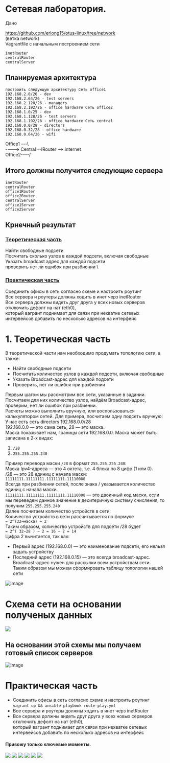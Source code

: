 # Сетевая лаборатория.
Дано

https://github.com/erlong15/otus-linux/tree/network \
(ветка network) \
Vagrantfile с начальным построением сети

    inetRouter
    centralRouter
    centralServer
   ## Планируемая архитектура
    построить следующую архитектуру Сеть office1
    192.168.2.0/26 - dev
    192.168.2.64/26 - test servers
    192.168.2.128/26 - managers
    192.168.2.192/26 - office hardware Сеть office2
    192.168.1.0/25 - dev
    192.168.1.128/26 - test servers
    192.168.1.192/26 - office hardware Сеть central
    192.168.0.0/28 - directors
    192.168.0.32/28 - office hardware
    192.168.0.64/26 - wifi 
    
Office1 ---\ \
             ----> Central --IRouter --> internet \
Office2----/

   ## Итого должны получится следующие сервера
    inetRouter
    centralRouter
    office1Router
    office2Router
    centralServer
    office1Server
    office2Server
    
## Крнечный результат
### [Теоретическая часть](https://github.com/vedoff/netlab#1-%D1%82%D0%B5%D0%BE%D1%80%D0%B5%D1%82%D0%B8%D1%87%D0%B5%D1%81%D0%BA%D0%B0%D1%8F-%D1%87%D0%B0%D1%81%D1%82%D1%8C)
Найти свободные подсети \
Посчитать сколько узлов в каждой подсети, включая свободные \
Указать broadcast адрес для каждой подсети \
проверить нет ли ошибок при разбиении \
### [Практическая часть]()
Соединить офисы в сеть согласно схеме и настроить роутинг \
Все сервера и роутеры должны ходить в инет черз inetRouter \
Все сервера должны видеть друг друга у всех новых серверов отключить дефолт на нат (eth0), \
который вагрант поднимает для связи при нехватке сетевых интервейсов добавить по несколько адресов на интерфейс
    
# 1. Теоретическая часть
В теоретической части нам необходимо продумать топологию сети, а также: 
- Найти свободные подсети
- Посчитать количество узлов в каждой подсети, включая свободные
- Указать Broadcast-адрес для каждой подсети
- Проверить, нет ли ошибок при разбиении

Первым шагом мы рассмотрим все сети, указанные в задании. \
Посчитаем для них количество узлов, найдём Broadcast-адрес, проверим, нет ли ошибок при разбиении. \
Расчеты можно выполнить вручную, или воспользоваться калькулятором сетей. Для примера, посчитаем одну подсеть вручную: \
У нас есть сеть directors 192.168.0.0/28 \
192.168.0.0 — это сама сеть, 28 — это маска. \
Маска показывает нам, границы сети 192.168.0.0. Маска может быть записана в 2-х видах:
1) `/28`
2) `255.255.255.240` 

Пример перевода маски `/28` в формат `255.255.255.240`: \
Маска Ipv4-адреса — это 4 октета, т.е. 4 блока по 8 цифр (1 или 0). \
/28 — это 28 единиц с начала маски: \
`11111111.11111111.11111111.11110000` \
Всегда при разбиении сетей, после знака / указывается количество единиц с начала маски. \
`11111111.11111111.11111111.11110000` — это двоичный код маски, если мы переведем данное значение в деситеричную систему 
счисления, то получим `255.255.255.240` \
Далее посчитаем количество устройств в сети: \
Количество устройств в сети рассчитывается по формуле \
`= 2^(32−маска) − 2` \
Таким образом, количество устройств для подсети /28 будет \
`= 2^( 32−28 ) − 2 = 16 − 2 = 14` \
Цифра 2 вычитается, так как:
- Первый адрес (192.168.0.0) — это наименование подсети, его нельзя задать устройству
- Последний адрес (192.168.0.15) — это всегда broadcast-адрес. \
Broadcast-адрес нужен для рассылки всем устройствам сети. \
Таким образом мы можем сформировать таблицу топологии нашей сети

![image](https://user-images.githubusercontent.com/92672435/163796065-cd9e36c6-d4e0-41cc-8f83-aec559769731.png)

# Схема сети на основании полученых данных
![](https://github.com/vedoff/netlab/blob/main/pict/Screenshot%20from%202022-04-18%2012-53-19.png)
## На основании этой схемы мы получаем готовый список серверов
![image](https://user-images.githubusercontent.com/92672435/163784159-66625e55-66b7-4a21-a968-8571a95adb1d.png)
# Практическая часть
- Соединить офисы в сеть согласно схеме и настроить роутинг \
`vagrant up && ansible-playbook route-play.yml`
- Все сервера и роутеры должны ходить в инет черз inetRouter 
- Все сервера должны видеть друг друга у всех новых серверов отключить дефолт на нат (eth0), \
который вагрант поднимает для связи при нехватке сетевых интервейсов добавить по несколько адресов на интерфейс
#### Привожу только ключевые моменты.
![](https://github.com/vedoff/netlab/blob/main/pict/Screenshot%20from%202022-04-18%2016-14-30.png)
![](https://github.com/vedoff/netlab/blob/main/pict/Screenshot%20from%202022-04-18%2016-14-43.png)
![](https://github.com/vedoff/netlab/blob/main/pict/Screenshot%20from%202022-04-18%2016-09-05.png)
![](https://github.com/vedoff/netlab/blob/main/pict/Screenshot%20from%202022-04-18%2016-15-08.png)
![](https://github.com/vedoff/netlab/blob/main/pict/Screenshot%20from%202022-04-18%2016-09-29.png)
![](https://github.com/vedoff/netlab/blob/main/pict/Screenshot%20from%202022-04-18%2016-15-57.png)
